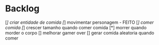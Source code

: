 # Backlog

[*] criar entidade de comida
[*] movimentar personagem - FEITO
[*] comer comida
[*] crescer tamanho quando comer comida
[*] morrer quando morder o corpo
[] melhorar gamer over
[] gerar comida aleatoria quando comer
